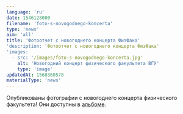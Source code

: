 ```yaml
---
language: 'ru'
date: 1546128000
filename: 'foto-s-novogodnego-koncerta'
type: 'news'
aim: 'all'
title: 'Фотоотчет с новогоднего концерта ФизФака'
'description: 'Фотоотчет с новогоднего концерта ФизФака'
'images:
  - src: '/images/foto-s-novogodnego-koncerta.jpg'
    alt: 'Новогодний концерт физического факультета ВГУ'
    type: 'image'
updatedAt: 1568360578
materialType: 'news'
---
```

Опубликованы фотографии с новогоднего концерта физического факультета! Они доступны в [альбоме](https://vk.com/physvsu?z=album-131429_259533731).
